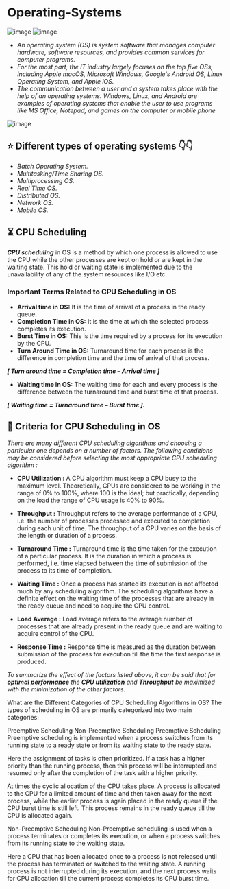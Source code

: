 # Operating-Systems
![image](https://user-images.githubusercontent.com/90320839/170823490-cae9149f-c105-4038-91a0-c1f64fb1057b.png)
![image](https://user-images.githubusercontent.com/90320839/170823641-cda8b156-b3ba-4b12-9cbd-0cbf0e560078.png)

- *An operating system (OS) is system software that manages computer hardware, software resources, and provides common services for computer programs.*
- *For the most part, the IT industry largely focuses on the top five OSs, including Apple macOS, Microsoft Windows, Google's Android OS, Linux Operating System, and Apple iOS.*
- *The communication between a user and a system takes place with the help of an operating systems. Windows, Linux, and Android are examples of operating systems that enable the user to use programs like MS Office, Notepad, and games on the computer or mobile phone*

![image](https://user-images.githubusercontent.com/90320839/170823596-6af712e2-9a9c-4ae4-b5f1-42189a2bd2ca.png)

## ⭐ Different types of operating systems 👇👇
- *Batch Operating System.*
- *Multitasking/Time Sharing OS.*
- *Multiprocessing OS.*
- *Real Time OS.*
- *Distributed OS.*
- *Network OS.*
- *Mobile OS.*

## ⏳ CPU Scheduling
**_CPU scheduling_** in OS is a method by which one process is allowed to use the CPU while the other processes are kept on hold or are kept in the waiting state. This hold or waiting state is implemented due to the unavailability of any of the system resources like I/O etc.

### Important Terms Related to CPU Scheduling in OS
- **Arrival time in OS:** It is the time of arrival of a process in the ready queue.
- **Completion Time in OS:** It is the time at which the selected process completes its execution.
- **Burst Time in OS:** This is the time required by a process for its execution by the CPU.
- **Turn Around Time in OS:** Turnaround time for each process is the difference in completion time and the time of arrival of that process. 

**_[ Turn around time = Completion time – Arrival time ]_**
- **Waiting time in OS:** The waiting time for each and every process is the difference between the turnaround time and burst time of that process.

**_[ Waiting time = Turnaround time – Burst time ]._**


## 🤔 Criteria for CPU Scheduling in OS
_There are many different CPU scheduling algorithms and choosing a particular one depends on a number of factors. The following conditions may be considered before selecting the most appropriate CPU scheduling algorithm :_

- **CPU Utilization :**
A CPU algorithm must keep a CPU busy to the maximum level. Theoretically, CPUs are considered to be working in the range of 0% to 100%, where 100 is the ideal; but practically, depending on the load the range of CPU usage is 40% to 90%.

- **Throughput :**
Throughput refers to the average performance of a CPU, i.e. the number of processes processed and executed to completion during each unit of time. The throughput of a CPU varies on the basis of the length or duration of a process.

- **Turnaround Time :**
Turnaround time is the time taken for the execution of a particular process. It is the duration in which a process is performed, i.e. time elapsed between the time of submission of the process to its time of completion.

- **Waiting Time :**
Once a process has started its execution is not affected much by any scheduling algorithm. The scheduling algorithms have a definite effect on the waiting time of the processes that are already in the ready queue and need to acquire the CPU control. 

- **Load Average :**
Load average refers to the average number of processes that are already present in the ready queue and are waiting to acquire control of the CPU.

- **Response Time :**
Response time is measured as the duration between submission of the process for execution till the time the first response is produced.

_To summarize the effect of the factors listed above, it can be said that for **optimal performance** the **CPU utilization** and **Throughput** be maximized with the minimization of the other factors._

What are the Different Categories of CPU Scheduling Algorithms in OS?
The types of scheduling in OS are primarily categorized into two main categories:

Preemptive Scheduling
Non-Preemptive Scheduling
Preemptive Scheduling
Preemptive scheduling is implemented when a process switches from its running state to a ready state or from its waiting state to the ready state.

Here the assignment of tasks is often prioritized. If a task has a higher priority than the running process, then this process will be interrupted and resumed only after the completion of the task with a higher priority.

At times the cyclic allocation of the CPU takes place. A process is allocated to the CPU for a limited amount of time and then taken away for the next process, while the earlier process is again placed in the ready queue if the CPU burst time is still left. This process remains in the ready queue till the CPU is allocated again.

Non-Preemptive Scheduling
Non-Preemptive scheduling is used when a process terminates or completes its execution, or when a process switches from its running state to the waiting state.

Here a CPU that has been allocated once to a process is not released until the process has terminated or switched to the waiting state. A running process is not interrupted during its execution, and the next process waits for CPU allocation till the current process completes its CPU burst time.